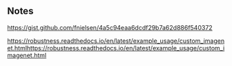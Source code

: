 


## Notes
https://gist.github.com/fnielsen/4a5c94eaa6dcdf29b7a62d886f540372

https://robustness.readthedocs.io/en/latest/example_usage/custom_imagenet.htmlhttps://robustness.readthedocs.io/en/latest/example_usage/custom_imagenet.html
